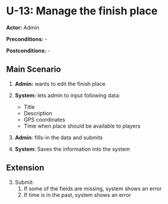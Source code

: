 # U-13: Manage the finish place
**Actor:** Admin

**Preconditions:** -

**Postconditions:** -

## Main Scenario

1. **Admin:** wants to edit the finish place
2. **System:** lets admin to input following data:
   - Title
   - Description
   - GPS coordinates
   - Time when place should be available to players

3. **Admin**: fills-in the data and submits
4. **System**: Saves the information into the system

## Extension
3. Submit:
   1. If some of the fields are missing, system shows an error
   2. If time is in the past, system shows an error
